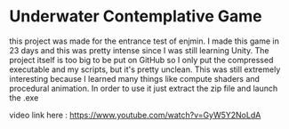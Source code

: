 # Underwater Contemplative Game
this project was made for the entrance test of enjmin. I made this game in 23 days and this was pretty intense since I was still learning Unity. The project itself is too big to be put on GitHub so I only put the compressed executable and my scripts, but it's pretty unclean. This was still extremely interesting because I learned many things like compute shaders and procedural animation.
In order to use it just extract the zip file and launch the .exe

video link here : https://www.youtube.com/watch?v=GyW5Y2NoLdA
